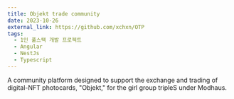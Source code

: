 ```yaml
---
title: Objekt trade community
date: 2023-10-26
external_link: https://github.com/xchxn/OTP
tags:
  - 1인 풀스택 개발 프로젝트 
  - Angular
  - NestJs
  - Typescript
---
```


A community platform designed to support the exchange and trading of digital-NFT photocards, "Objekt," for the girl group tripleS under Modhaus.
<!--more-->
